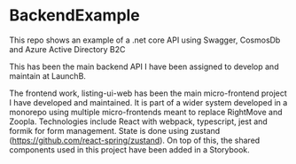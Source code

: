 # BackendExample
This repo shows an example of a .net core API using Swagger, CosmosDb and Azure Active Directory B2C

This has been the main backend API I have been assigned to develop and maintain at LaunchB.

The frontend work, listing-ui-web has been the main micro-frontend project I have developed and maintained. It is part of a wider system developed in a monorepo using multiple micro-frontends meant to replace RightMove and Zoopla. Technologies include React with webpack, typescript, jest and formik for form management. State is done using zustand (https://github.com/react-spring/zustand).  On top of this, the shared components used in this project have been added in a Storybook.
